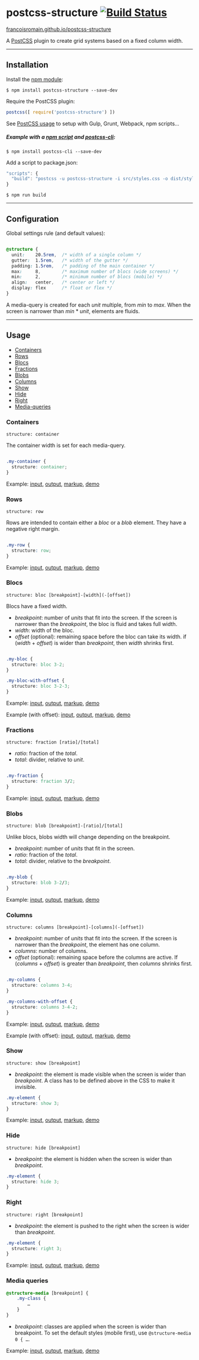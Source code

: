 # postcss-structure [![Build Status][ci-img]][ci]

[francoisromain.github.io/postcss-structure](http://francoisromain.github.io/postcss-structure)

A [PostCSS] plugin to create grid systems based on a fixed column width.

[PostCSS]: https://github.com/postcss/postcss
[ci-img]:  https://travis-ci.org/francoisromain/postcss-structure.svg
[ci]:      https://travis-ci.org/francoisromain/postcss-structure

* * * 

## Installation

Install the [npm module](https://www.npmjs.com/package/postcss-structure):

    $ npm install postcss-structure --save-dev

Require the PostCSS plugin:

``` js
postcss([ require('postcss-structure') ])
```

See [PostCSS usage](https://github.com/postcss/postcss#usage) to setup with Gulp, Grunt, Webpack, npm scripts… 

##### Example with a [npm script](https://docs.npmjs.com/misc/scripts) and [postcss-cli](https://www.npmjs.com/package/postcss-cli):

    $ npm install postcss-cli --save-dev

Add a script to package.json:

``` js
"scripts": {
  "build": "postcss -u postcss-structure -i src/styles.css -o dist/styles.css"
}
```

    $ npm run build

* * * 

## Configuration

Global settings rule (and default values):

``` css

@structure {
  unit:    20.5rem,  /* width of a single column */
  gutter:  1.5rem,   /* width of the gutter */
  padding: 1.5rem,   /* padding of the main container */
  max:     8,        /* maximum number of blocs (wide screens) */
  min:     2,        /* minimum number of blocs (mobile) */
  align:   center,   /* center or left */ 
  display: flex      /* float or flex */  
}
```

A media-query is created for each _unit_ multiple, from _min_ to _max_. When the screen is narrower than _min_ * _unit_, elements are fluids. 

* * * 

## Usage

- [Containers](#containers)
- [Rows](#rows)
- [Blocs](#blocs)
- [Fractions](#fractions)
- [Blobs](#blobs)
- [Columns](#columns)
- [Show](#show)
- [Hide](#hide)
- [Right](#right)
- [Media-queries](#media-queries)

### Containers

`structure: container`

The container width is set for each media-query.

``` css

.my-container {
  structure: container;
}

```

Example: [input](https://github.com/francoisromain/postcss-structure/blob/gh-pages/test/src/01.css), [output](https://github.com/francoisromain/postcss-structure/blob/gh-pages/test/dist/01.css), [markup](https://github.com/francoisromain/postcss-structure/blob/gh-pages/test/01.html), [demo](http://localhost/francoisromain.github.io/postcss-structure/test/01.html)

### Rows

`structure: row`

Rows are intended to contain either a _bloc_ or a _blob_ element. They have a negative right margin.

``` css

.my-row {
  structure: row;
}

```

Example: [input](https://github.com/francoisromain/postcss-structure/blob/gh-pages/test/src/02.css), [output](https://github.com/francoisromain/postcss-structure/blob/gh-pages/test/dist/02.css), [markup](https://github.com/francoisromain/postcss-structure/blob/gh-pages/test/02.html), [demo](http://localhost/francoisromain.github.io/postcss-structure/test/02.html)

### Blocs

`structure: bloc [breakpoint]-[width](-[offset])`

Blocs have a fixed width.

- _breakpoint_: number of _units_ that fit into the screen. If the screen is narrower than the _breakpoint_, the bloc is fluid and takes full width.
- _width_: width of the bloc.
- _offset_ (optional): remaining space before the bloc can take its width. if (_width_ + _offset_) is wider than _breakpoint_, then _width_ shrinks first.

``` css

.my-bloc {
  structure: bloc 3-2;
}

.my-bloc-with-offset {
  structure: bloc 3-2-3;
}

```

Example: [input](https://github.com/francoisromain/postcss-structure/blob/gh-pages/test/src/03.css), [output](https://github.com/francoisromain/postcss-structure/blob/gh-pages/test/dist/03.css), [markup](https://github.com/francoisromain/postcss-structure/blob/gh-pages/test/03.html), [demo](http://localhost/francoisromain.github.io/postcss-structure/test/03.html)

Example (with offset): [input](https://github.com/francoisromain/postcss-structure/blob/gh-pages/test/src/04.css), [output](https://github.com/francoisromain/postcss-structure/blob/gh-pages/test/dist/04.css), [markup](https://github.com/francoisromain/postcss-structure/blob/gh-pages/test/04.html), [demo](http://localhost/francoisromain.github.io/postcss-structure/test/04.html)

### Fractions

`structure: fraction [ratio]/[total]`

- _ratio_: fraction of the _total_.
- _total_: divider, relative to _unit_.

``` css

.my-fraction {
  structure: fraction 3/2;
}

```

Example: [input](https://github.com/francoisromain/postcss-structure/blob/gh-pages/test/src/05.css), [output](https://github.com/francoisromain/postcss-structure/blob/gh-pages/test/dist/05.css), [markup](https://github.com/francoisromain/postcss-structure/blob/gh-pages/test/05.html), [demo](http://localhost/francoisromain.github.io/postcss-structure/test/05.html)

### Blobs

`structure: blob [breakpoint]-[ratio]/[total]`

Unlike blocs, blobs width will change depending on the breakpoint.

- _breakpoint_: number of _units_ that fit in the screen.
- _ratio_: fraction of the _total_.
- _total_: divider, relative to the _breakpoint_.

``` css

.my-blob {
  structure: blob 3-2/3;
}

```

Example: [input](https://github.com/francoisromain/postcss-structure/blob/gh-pages/test/src/06.css), [output](https://github.com/francoisromain/postcss-structure/blob/gh-pages/test/dist/06.css), [markup](https://github.com/francoisromain/postcss-structure/blob/gh-pages/test/06.html), [demo](http://localhost/francoisromain.github.io/postcss-structure/test/06.html)

### Columns

`structure: columns [breakpoint]-[columns](-[offset])`

- _breakpoint_:  number of _units_ that fit into the screen. If the screen is narrower than the _breakpoint_, the element has one column.
- _columns_: number of columns.
- _offset_ (optional): remaining space before the columns are active. If (_columns_ + _offset_) is greater than _breakpoint_, then _columns_ shrinks first.

``` css

.my-columns {
  structure: columns 3-4;
}

.my-columns-with-offset {
  structure: columns 3-4-2;
}

```

Example: [input](https://github.com/francoisromain/postcss-structure/blob/gh-pages/test/src/07.css), [output](https://github.com/francoisromain/postcss-structure/blob/gh-pages/test/dist/07.css), [markup](https://github.com/francoisromain/postcss-structure/blob/gh-pages/test/07.html), [demo](http://localhost/francoisromain.github.io/postcss-structure/test/07.html)

Example (with offset): [input](https://github.com/francoisromain/postcss-structure/blob/gh-pages/test/src/08.css), [output](https://github.com/francoisromain/postcss-structure/blob/gh-pages/test/dist/08.css), [markup](https://github.com/francoisromain/postcss-structure/blob/gh-pages/test/08.html), [demo](http://localhost/francoisromain.github.io/postcss-structure/test/08.html)

### Show

`structure: show [breakpoint]`

- _breakpoint_: the element is made visible when the screen is wider than _breakpoint_. A class has to be defined above in the CSS to make it invisible. 

``` css
.my-element {
  structure: show 3;
}
```

Example: [input](https://github.com/francoisromain/postcss-structure/blob/gh-pages/test/src/09.css), [output](https://github.com/francoisromain/postcss-structure/blob/gh-pages/test/dist/09.css), [markup](https://github.com/francoisromain/postcss-structure/blob/gh-pages/test/09.html), [demo](http://localhost/francoisromain.github.io/postcss-structure/test/09.html)

### Hide

`structure: hide [breakpoint]`

- _breakpoint_: the element is hidden when the screen is wider than _breakpoint_. 

``` css
.my-element {
  structure: hide 3;
}
```

### Right

`structure: right [breakpoint]`

- _breakpoint_: the element is pushed to the right when the screen is wider than _breakpoint_.

``` css
.my-element {
  structure: right 3;
}
```

Example: [input](https://github.com/francoisromain/postcss-structure/blob/gh-pages/test/src/10.css), [output](https://github.com/francoisromain/postcss-structure/blob/gh-pages/test/dist/10.css), [markup](https://github.com/francoisromain/postcss-structure/blob/gh-pages/test/10.html), [demo](http://localhost/francoisromain.github.io/postcss-structure/test/10.html)

### Media queries

``` css
@structure-media [breakpoint] {
    .my-class {
        …
    }
}
```

- _breakpoint_: classes are applied when the screen is wider than breakpoint. To set the default styles (mobile first), use `@structure-media 0 { …`.

Example: [input](https://github.com/francoisromain/postcss-structure/blob/gh-pages/test/src/11.css), [output](https://github.com/francoisromain/postcss-structure/blob/gh-pages/test/dist/11.css), [markup](https://github.com/francoisromain/postcss-structure/blob/gh-pages/test/11.html), [demo](http://localhost/francoisromain.github.io/postcss-structure/test/11.html)
